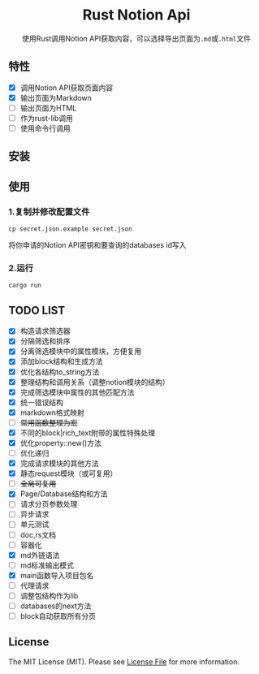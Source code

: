 <div align="center">

# Rust Notion Api
使用Rust调用Notion API获取内容，可以选择导出页面为`.md`或`.html`文件

</div>

## 特性
- [x] 调用Notion API获取页面内容
- [x] 输出页面为Markdown
- [ ] 输出页面为HTML
- [ ] 作为rust-lib调用
- [ ] 使用命令行调用

## 安装

## 使用
### 1.复制并修改配置文件
```shell
cp secret.json.example secret.json
```
将你申请的Notion API密钥和要查询的databases id写入

### 2.运行
```shell
cargo run
```

## TODO LIST
- [x] 构造请求筛选器
- [x] 分隔筛选和排序
- [x] 分离筛选模块中的属性模块，方便复用
- [x] 添加block结构和生成方法
- [x] 优化各结构to_string方法
- [x] 整理结构和调用关系（调整notion模块的结构）
- [x] 完成筛选模块中属性的其他匹配方法
- [x] 统一错误结构
- [x] markdown格式映射
- [ ] <del>常用函数整理为宏</del>
- [x] 不同的block|rich_text附带的属性特殊处理
- [x] 优化property::new()方法
- [ ] 优化递归
- [x] 完成请求模块的其他方法
- [x] 静态request模块（或可复用）
- [ ] <del>全局可复用</del>
- [x] Page/Database结构和方法
- [ ] 请求分页参数处理
- [ ] 异步请求
- [ ] 单元测试
- [ ] doc,rs文档
- [ ] 容器化
- [x] md外链语法
- [ ] md标准输出模式
- [x] main函数导入项目包名
- [ ] 代理请求
- [ ] 调整包结构作为lib
- [ ] databases的next方法
- [ ] block自动获取所有分页

## License
The MIT License (MIT). Please see [License File](LICENSE.md) for more information.
